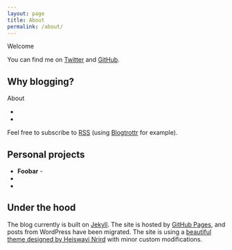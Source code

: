 ```yaml
---
layout: page
title: About
permalink: /about/
---
```

Welcome

You can find me on [Twitter](http://twitter.com/{{site.twitter_username}}) and [GitHub](http://github.com/{{site.github_username}}).

## Why blogging?

About

  - 
  - 


Feel free to subscribe to [RSS]({{site.url}}/feed.xml) (using [Blogtrottr](https://blogtrottr.com/) for example).

## Personal projects

  - **Foobar** - 
  - 
  -  


## Under the hood
The blog currently is built on [Jekyll](https://jekyllrb.com/). The site is hosted by [GitHub Pages](https://pages.github.com/), and posts from WordPress have been migrated. The site is using a [beautiful theme designed by Heiswayi Nrird](https://github.com/heiswayi/the-plain) with minor custom modifications.